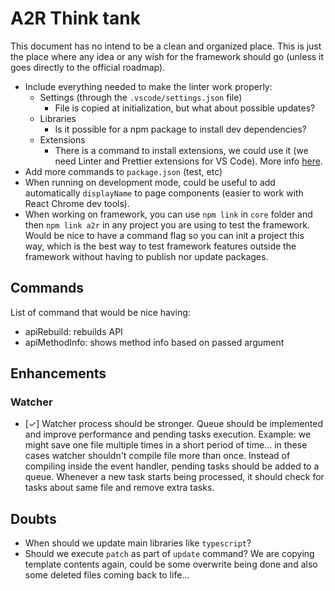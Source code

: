 # A2R Think tank

This document has no intend to be a clean and organized place. This is just the place where any idea or any wish for the framework should go (unless it goes directly to the official roadmap).

- Include everything needed to make the linter work properly:
  - Settings (through the `.vscode/settings.json` file)
    - File is copied at initialization, but what about possible updates?
  - Libraries
    - Is it possible for a npm package to install dev dependencies?
  - Extensions
    - There is a command to install extensions, we could use it (we need Linter and Prettier extensions for VS Code). More info [here](https://code.visualstudio.com/docs/editor/extension-gallery#_command-line-extension-management).
- Add more commands to `package.json` (test, etc)
- When running on development mode, could be useful to add automatically `displayName` to page components (easier to work with React Chrome dev tools).
- When working on framework, you can use `npm link` in `core` folder and then `npm link a2r` in any project you are using to test the framework. Would be nice to have a command flag so you can init a project this way, which is the best way to test framework features outside the framework without having to publish nor update packages.

## Commands

List of command that would be nice having:

- apiRebuild: rebuilds API
- apiMethodInfo: shows method info based on passed argument

## Enhancements

### Watcher

- [✓] Watcher process should be stronger. Queue should be implemented and improve performance and pending tasks execution. Example: we might save one file multiple times in a short period of time... in these cases watcher shouldn't compile file more than once. Instead of compiling inside the event handler, pending tasks should be added to a queue. Whenever a new task starts being processed, it should check for tasks about same file and remove extra tasks.

## Doubts

- When should we update main libraries like `typescript`?
- Should we execute `patch` as part of `update` command? We are copying template contents again, could be some overwrite being done and also some deleted files coming back to life...
